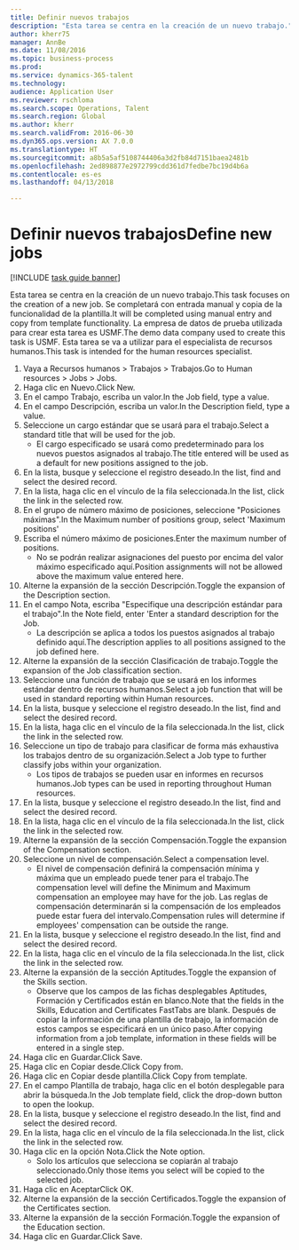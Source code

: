 ```yaml
--- 
title: Definir nuevos trabajos
description: "Esta tarea se centra en la creación de un nuevo trabajo."
author: kherr75
manager: AnnBe
ms.date: 11/08/2016
ms.topic: business-process
ms.prod: 
ms.service: dynamics-365-talent
ms.technology: 
audience: Application User
ms.reviewer: rschloma
ms.search.scope: Operations, Talent
ms.search.region: Global
ms.author: kherr
ms.search.validFrom: 2016-06-30
ms.dyn365.ops.version: AX 7.0.0
ms.translationtype: HT
ms.sourcegitcommit: a8b5a5af5108744406a3d2fb84d7151baea2481b
ms.openlocfilehash: 2ed898877e2972799cdd361d7fedbe7bc19d4b6a
ms.contentlocale: es-es
ms.lasthandoff: 04/13/2018

---
```

# <a name="define-new-jobs"></a><span data-ttu-id="8ec5f-103">Definir nuevos trabajos</span><span class="sxs-lookup"><span data-stu-id="8ec5f-103">Define new jobs</span></span>

[!INCLUDE [task guide banner](../../includes/task-guide-banner.md)]

<span data-ttu-id="8ec5f-104">Esta tarea se centra en la creación de un nuevo trabajo.</span><span class="sxs-lookup"><span data-stu-id="8ec5f-104">This task focuses on the creation of a new job.</span></span> <span data-ttu-id="8ec5f-105">Se completará con entrada manual y copia de la funcionalidad de la plantilla.</span><span class="sxs-lookup"><span data-stu-id="8ec5f-105">It will be completed using manual entry and copy from template functionality.</span></span> <span data-ttu-id="8ec5f-106">La empresa de datos de prueba utilizada para crear esta tarea es USMF.</span><span class="sxs-lookup"><span data-stu-id="8ec5f-106">The demo data company used to create this task is USMF.</span></span> <span data-ttu-id="8ec5f-107">Esta tarea se va a utilizar para el especialista de recursos humanos.</span><span class="sxs-lookup"><span data-stu-id="8ec5f-107">This task is intended for the human resources specialist.</span></span>

1. <span data-ttu-id="8ec5f-108">Vaya a Recursos humanos > Trabajos > Trabajos.</span><span class="sxs-lookup"><span data-stu-id="8ec5f-108">Go to Human resources > Jobs > Jobs.</span></span>
2. <span data-ttu-id="8ec5f-109">Haga clic en Nuevo.</span><span class="sxs-lookup"><span data-stu-id="8ec5f-109">Click New.</span></span>
3. <span data-ttu-id="8ec5f-110">En el campo Trabajo, escriba un valor.</span><span class="sxs-lookup"><span data-stu-id="8ec5f-110">In the Job field, type a value.</span></span>
4. <span data-ttu-id="8ec5f-111">En el campo Descripción, escriba un valor.</span><span class="sxs-lookup"><span data-stu-id="8ec5f-111">In the Description field, type a value.</span></span>
5. <span data-ttu-id="8ec5f-112">Seleccione un cargo estándar que se usará para el trabajo.</span><span class="sxs-lookup"><span data-stu-id="8ec5f-112">Select a standard title that will be used for the job.</span></span> 
    * <span data-ttu-id="8ec5f-113">El cargo especificado se usará como predeterminado para los nuevos puestos asignados al trabajo.</span><span class="sxs-lookup"><span data-stu-id="8ec5f-113">The title entered will be used as a default for new positions assigned to the job.</span></span>  
6. <span data-ttu-id="8ec5f-114">En la lista, busque y seleccione el registro deseado.</span><span class="sxs-lookup"><span data-stu-id="8ec5f-114">In the list, find and select the desired record.</span></span>
7. <span data-ttu-id="8ec5f-115">En la lista, haga clic en el vínculo de la fila seleccionada.</span><span class="sxs-lookup"><span data-stu-id="8ec5f-115">In the list, click the link in the selected row.</span></span>
8. <span data-ttu-id="8ec5f-116">En el grupo de número máximo de posiciones, seleccione "Posiciones máximas".</span><span class="sxs-lookup"><span data-stu-id="8ec5f-116">In the Maximum number of positions group, select 'Maximum positions'</span></span>
9. <span data-ttu-id="8ec5f-117">Escriba el número máximo de posiciones.</span><span class="sxs-lookup"><span data-stu-id="8ec5f-117">Enter the maximum number of positions.</span></span> 
    * <span data-ttu-id="8ec5f-118">No se podrán realizar asignaciones del puesto por encima del valor máximo especificado aquí.</span><span class="sxs-lookup"><span data-stu-id="8ec5f-118">Position assignments will not be allowed above the maximum value entered here.</span></span>  
10. <span data-ttu-id="8ec5f-119">Alterne la expansión de la sección Descripción.</span><span class="sxs-lookup"><span data-stu-id="8ec5f-119">Toggle the expansion of the Description section.</span></span>
11. <span data-ttu-id="8ec5f-120">En el campo Nota, escriba "Especifique una descripción estándar para el trabajo".</span><span class="sxs-lookup"><span data-stu-id="8ec5f-120">In the Note field, enter 'Enter a standard description for the Job.</span></span>
    * <span data-ttu-id="8ec5f-121">La descripción se aplica a todos los puestos asignados al trabajo definido aquí.</span><span class="sxs-lookup"><span data-stu-id="8ec5f-121">The description applies to all positions assigned to the job defined here.</span></span>  
12. <span data-ttu-id="8ec5f-122">Alterne la expansión de la sección Clasificación de trabajo.</span><span class="sxs-lookup"><span data-stu-id="8ec5f-122">Toggle the expansion of the Job classification section.</span></span>
13. <span data-ttu-id="8ec5f-123">Seleccione una función de trabajo que se usará en los informes estándar dentro de recursos humanos.</span><span class="sxs-lookup"><span data-stu-id="8ec5f-123">Select a job function that will be used in standard reporting within Human resources.</span></span>
14. <span data-ttu-id="8ec5f-124">En la lista, busque y seleccione el registro deseado.</span><span class="sxs-lookup"><span data-stu-id="8ec5f-124">In the list, find and select the desired record.</span></span>
15. <span data-ttu-id="8ec5f-125">En la lista, haga clic en el vínculo de la fila seleccionada.</span><span class="sxs-lookup"><span data-stu-id="8ec5f-125">In the list, click the link in the selected row.</span></span>
16. <span data-ttu-id="8ec5f-126">Seleccione un tipo de trabajo para clasificar de forma más exhaustiva los trabajos dentro de su organización.</span><span class="sxs-lookup"><span data-stu-id="8ec5f-126">Select a Job type to further classify jobs within your organization.</span></span> 
    * <span data-ttu-id="8ec5f-127">Los tipos de trabajos se pueden usar en informes en recursos humanos.</span><span class="sxs-lookup"><span data-stu-id="8ec5f-127">Job types can be used in reporting throughout Human resources.</span></span>  
17. <span data-ttu-id="8ec5f-128">En la lista, busque y seleccione el registro deseado.</span><span class="sxs-lookup"><span data-stu-id="8ec5f-128">In the list, find and select the desired record.</span></span>
18. <span data-ttu-id="8ec5f-129">En la lista, haga clic en el vínculo de la fila seleccionada.</span><span class="sxs-lookup"><span data-stu-id="8ec5f-129">In the list, click the link in the selected row.</span></span>
19. <span data-ttu-id="8ec5f-130">Alterne la expansión de la sección Compensación.</span><span class="sxs-lookup"><span data-stu-id="8ec5f-130">Toggle the expansion of the Compensation section.</span></span>
20. <span data-ttu-id="8ec5f-131">Seleccione un nivel de compensación.</span><span class="sxs-lookup"><span data-stu-id="8ec5f-131">Select a compensation level.</span></span>
    * <span data-ttu-id="8ec5f-132">El nivel de compensación definirá la compensación mínima y máxima que un empleado puede tener para el trabajo.</span><span class="sxs-lookup"><span data-stu-id="8ec5f-132">The compensation level will define the Minimum and Maximum compensation an employee may have for the job.</span></span> <span data-ttu-id="8ec5f-133">Las reglas de compensación determinarán si la compensación de los empleados puede estar fuera del intervalo.</span><span class="sxs-lookup"><span data-stu-id="8ec5f-133">Compensation rules will determine if employees' compensation can be outside the range.</span></span>  
21. <span data-ttu-id="8ec5f-134">En la lista, busque y seleccione el registro deseado.</span><span class="sxs-lookup"><span data-stu-id="8ec5f-134">In the list, find and select the desired record.</span></span>
22. <span data-ttu-id="8ec5f-135">En la lista, haga clic en el vínculo de la fila seleccionada.</span><span class="sxs-lookup"><span data-stu-id="8ec5f-135">In the list, click the link in the selected row.</span></span>
23. <span data-ttu-id="8ec5f-136">Alterne la expansión de la sección Aptitudes.</span><span class="sxs-lookup"><span data-stu-id="8ec5f-136">Toggle the expansion of the Skills section.</span></span>
    * <span data-ttu-id="8ec5f-137">Observe que los campos de las fichas desplegables Aptitudes, Formación y Certificados están en blanco.</span><span class="sxs-lookup"><span data-stu-id="8ec5f-137">Note that the fields in the Skills, Education and Certificates FastTabs are blank.</span></span> <span data-ttu-id="8ec5f-138">Después de copiar la información de una plantilla de trabajo, la información de estos campos se especificará en un único paso.</span><span class="sxs-lookup"><span data-stu-id="8ec5f-138">After copying information from a job template, information in these fields will be entered in a single step.</span></span>   
24. <span data-ttu-id="8ec5f-139">Haga clic en Guardar.</span><span class="sxs-lookup"><span data-stu-id="8ec5f-139">Click Save.</span></span>
25. <span data-ttu-id="8ec5f-140">Haga clic en Copiar desde.</span><span class="sxs-lookup"><span data-stu-id="8ec5f-140">Click Copy from.</span></span>
26. <span data-ttu-id="8ec5f-141">Haga clic en Copiar desde plantilla.</span><span class="sxs-lookup"><span data-stu-id="8ec5f-141">Click Copy from template.</span></span>
27. <span data-ttu-id="8ec5f-142">En el campo Plantilla de trabajo, haga clic en el botón desplegable para abrir la búsqueda.</span><span class="sxs-lookup"><span data-stu-id="8ec5f-142">In the Job template field, click the drop-down button to open the lookup.</span></span>
28. <span data-ttu-id="8ec5f-143">En la lista, busque y seleccione el registro deseado.</span><span class="sxs-lookup"><span data-stu-id="8ec5f-143">In the list, find and select the desired record.</span></span>
29. <span data-ttu-id="8ec5f-144">En la lista, haga clic en el vínculo de la fila seleccionada.</span><span class="sxs-lookup"><span data-stu-id="8ec5f-144">In the list, click the link in the selected row.</span></span>
30. <span data-ttu-id="8ec5f-145">Haga clic en la opción Nota.</span><span class="sxs-lookup"><span data-stu-id="8ec5f-145">Click the Note option.</span></span>
    * <span data-ttu-id="8ec5f-146">Solo los artículos que selecciona se copiarán al trabajo seleccionado.</span><span class="sxs-lookup"><span data-stu-id="8ec5f-146">Only those items you select will be copied to the selected job.</span></span>    
31. <span data-ttu-id="8ec5f-147">Haga clic en Aceptar</span><span class="sxs-lookup"><span data-stu-id="8ec5f-147">Click OK.</span></span>
32. <span data-ttu-id="8ec5f-148">Alterne la expansión de la sección Certificados.</span><span class="sxs-lookup"><span data-stu-id="8ec5f-148">Toggle the expansion of the Certificates section.</span></span>
33. <span data-ttu-id="8ec5f-149">Alterne la expansión de la sección Formación.</span><span class="sxs-lookup"><span data-stu-id="8ec5f-149">Toggle the expansion of the Education section.</span></span>
34. <span data-ttu-id="8ec5f-150">Haga clic en Guardar.</span><span class="sxs-lookup"><span data-stu-id="8ec5f-150">Click Save.</span></span>


